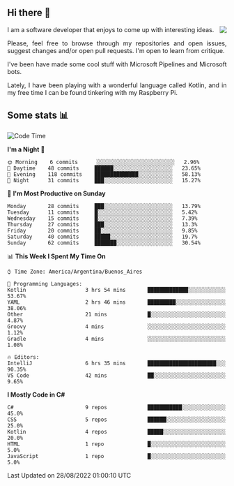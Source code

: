 ## Hi there :slightly_smiling_face:

<img src="https://github-readme-stats.vercel.app/api?username=victorgrycuk&show_icons=true&count_private=true&title_color=F7941E&icon_color=F7941E" align="right">

<p align="justify">
I am a software developer that enjoys to come up with interesting ideas.
<p/>

<p align= "justify">
Please, feel free to browse through my repositories and open issues, suggest changes and/or open pull requests. I'm open to learn from critique.
<p/>


<p align= "justify">
I've been have made some cool stuff with Microsoft Pipelines and Microsoft bots.
<p/>

<p align= "justify">
Lately, I have been playing with a wonderful language called Kotlin, and in my free time I can be found tinkering with my Raspberry Pi.
<p/>

## Some stats :bar_chart:
<!--START_SECTION:waka-->
![Code Time](http://img.shields.io/badge/Code%20Time-1%2C108%20hrs%2034%20mins-blue)

**I'm a Night 🦉** 

```text
🌞 Morning    6 commits      ░░░░░░░░░░░░░░░░░░░░░░░░░   2.96% 
🌆 Daytime    48 commits     ██████░░░░░░░░░░░░░░░░░░░   23.65% 
🌃 Evening    118 commits    ██████████████░░░░░░░░░░░   58.13% 
🌙 Night      31 commits     ███░░░░░░░░░░░░░░░░░░░░░░   15.27%

```
📅 **I'm Most Productive on Sunday** 

```text
Monday       28 commits     ███░░░░░░░░░░░░░░░░░░░░░░   13.79% 
Tuesday      11 commits     █░░░░░░░░░░░░░░░░░░░░░░░░   5.42% 
Wednesday    15 commits     █░░░░░░░░░░░░░░░░░░░░░░░░   7.39% 
Thursday     27 commits     ███░░░░░░░░░░░░░░░░░░░░░░   13.3% 
Friday       20 commits     ██░░░░░░░░░░░░░░░░░░░░░░░   9.85% 
Saturday     40 commits     █████░░░░░░░░░░░░░░░░░░░░   19.7% 
Sunday       62 commits     ███████░░░░░░░░░░░░░░░░░░   30.54%

```


📊 **This Week I Spent My Time On** 

```text
⌚︎ Time Zone: America/Argentina/Buenos_Aires

💬 Programming Languages: 
Kotlin                   3 hrs 54 mins       █████████████░░░░░░░░░░░░   53.67% 
YAML                     2 hrs 46 mins       █████████░░░░░░░░░░░░░░░░   38.06% 
Other                    21 mins             █░░░░░░░░░░░░░░░░░░░░░░░░   4.87% 
Groovy                   4 mins              ░░░░░░░░░░░░░░░░░░░░░░░░░   1.12% 
Gradle                   4 mins              ░░░░░░░░░░░░░░░░░░░░░░░░░   1.08%

🔥 Editors: 
IntelliJ                 6 hrs 35 mins       ██████████████████████░░░   90.35% 
VS Code                  42 mins             ██░░░░░░░░░░░░░░░░░░░░░░░   9.65%

```

**I Mostly Code in C#** 

```text
C#                       9 repos             ███████████░░░░░░░░░░░░░░   45.0% 
CSS                      5 repos             ██████░░░░░░░░░░░░░░░░░░░   25.0% 
Kotlin                   4 repos             █████░░░░░░░░░░░░░░░░░░░░   20.0% 
HTML                     1 repo              █░░░░░░░░░░░░░░░░░░░░░░░░   5.0% 
JavaScript               1 repo              █░░░░░░░░░░░░░░░░░░░░░░░░   5.0%

```



 Last Updated on 28/08/2022 01:00:10 UTC
<!--END_SECTION:waka-->
